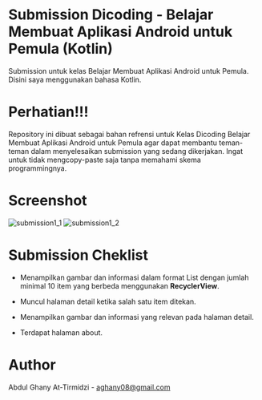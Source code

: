 # Submission Dicoding - Belajar Membuat Aplikasi Android untuk Pemula (Kotlin)

Submission untuk kelas Belajar Membuat Aplikasi Android untuk Pemula. Disini saya menggunakan bahasa Kotlin.

# Perhatian!!!

Repository ini dibuat sebagai bahan refrensi untuk Kelas Dicoding Belajar Membuat Aplikasi Android untuk Pemula agar dapat membantu teman-teman dalam menyelesaikan submission yang sedang dikerjakan. Ingat untuk tidak mengcopy-paste saja tanpa memahami skema programmingnya.

# Screenshot

![submission1_1](https://user-images.githubusercontent.com/73926625/119997855-5e509280-bffa-11eb-8a86-b8dfe7ccfd56.jpeg)
![submission1_2](https://user-images.githubusercontent.com/73926625/119997859-601a5600-bffa-11eb-8df6-88f66cfeac97.jpeg)

# Submission Cheklist

- Menampilkan gambar dan informasi dalam format List dengan jumlah minimal 10 item yang berbeda menggunakan **RecyclerView**.

- Muncul halaman detail ketika salah satu item ditekan.

- Menampilkan gambar dan informasi yang relevan pada halaman detail.

- Terdapat halaman about.

# Author

Abdul Ghany At-Tirmidzi - aghany08@gmail.com
